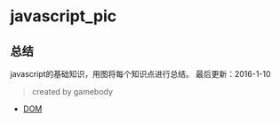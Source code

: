# javascript_pic
## 总结
javascript的基础知识，用图将每个知识点进行总结。
最后更新：2016-1-10
> created by gamebody

- [DOM](./DOM/READEME.md)

